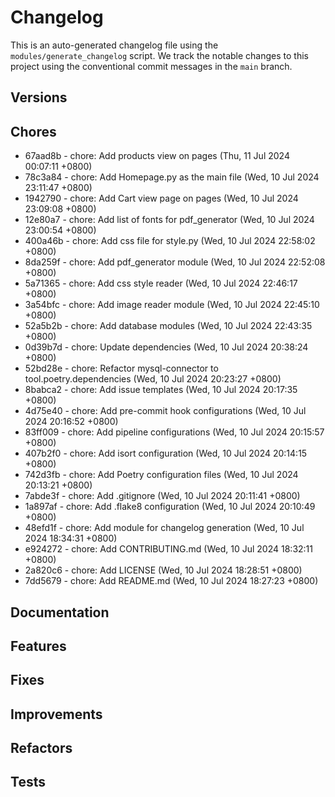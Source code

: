 # Changelog

This is an auto-generated changelog file using the `modules/generate_changelog` script. We track the notable changes to this project using the conventional commit messages in the `main` branch.

## Versions

## Chores

- 67aad8b - chore: Add products view on pages (Thu, 11 Jul 2024 00:07:11 +0800)
- 78c3a84 - chore: Add Homepage.py as the main file (Wed, 10 Jul 2024 23:11:47 +0800)
- 1942790 - chore: Add Cart view page on pages (Wed, 10 Jul 2024 23:09:08 +0800)
- 12e80a7 - chore: Add list of fonts for pdf_generator (Wed, 10 Jul 2024 23:00:54 +0800)
- 400a46b - chore: Add css file for style.py (Wed, 10 Jul 2024 22:58:02 +0800)
- 8da259f - chore: Add pdf_generator module (Wed, 10 Jul 2024 22:52:08 +0800)
- 5a71365 - chore: Add css style reader (Wed, 10 Jul 2024 22:46:17 +0800)
- 3a54bfc - chore: Add image reader module (Wed, 10 Jul 2024 22:45:10 +0800)
- 52a5b2b - chore: Add database modules (Wed, 10 Jul 2024 22:43:35 +0800)
- 0d39b7d - chore: Update dependencies (Wed, 10 Jul 2024 20:38:24 +0800)
- 52bd28e - chore: Refactor mysql-connector to tool.poetry.dependencies (Wed, 10 Jul 2024 20:23:27 +0800)
- 8babca2 - chore: Add issue templates (Wed, 10 Jul 2024 20:17:35 +0800)
- 4d75e40 - chore: Add pre-commit hook configurations (Wed, 10 Jul 2024 20:16:52 +0800)
- 83ff009 - chore: Add pipeline configurations (Wed, 10 Jul 2024 20:15:57 +0800)
- 407b2f0 - chore: Add isort configuration (Wed, 10 Jul 2024 20:14:15 +0800)
- 742d3fb - chore: Add Poetry configuration files (Wed, 10 Jul 2024 20:13:21 +0800)
- 7abde3f - chore: Add .gitignore (Wed, 10 Jul 2024 20:11:41 +0800)
- 1a897af - chore: Add .flake8 configuration (Wed, 10 Jul 2024 20:10:49 +0800)
- 48efd1f - chore: Add module for changelog generation (Wed, 10 Jul 2024 18:34:31 +0800)
- e924272 - chore: Add CONTRIBUTING.md (Wed, 10 Jul 2024 18:32:11 +0800)
- 2a820c6 - chore: Add LICENSE (Wed, 10 Jul 2024 18:28:51 +0800)
- 7dd5679 - chore: Add README.md (Wed, 10 Jul 2024 18:27:23 +0800)

## Documentation

## Features

## Fixes

## Improvements

## Refactors

## Tests
